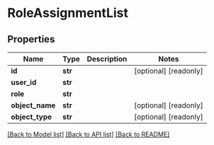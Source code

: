 # RoleAssignmentList

## Properties
Name | Type | Description | Notes
------------ | ------------- | ------------- | -------------
**id** | **str** |  | [optional] [readonly] 
**user_id** | **str** |  | 
**role** | **str** |  | 
**object_name** | **str** |  | [optional] [readonly] 
**object_type** | **str** |  | [optional] [readonly] 

[[Back to Model list]](../README.md#documentation-for-models) [[Back to API list]](../README.md#documentation-for-api-endpoints) [[Back to README]](../README.md)


